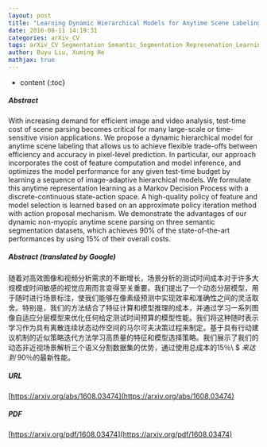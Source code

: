 ```yaml
---
layout: post
title: "Learning Dynamic Hierarchical Models for Anytime Scene Labeling"
date: 2016-08-11 14:19:31
categories: arXiv_CV
tags: arXiv_CV Segmentation Semantic_Segmentation Represenation_Learning Inference Prediction
author: Buyu Liu, Xuming He
mathjax: true
---
```


* content
{:toc}

##### Abstract
With increasing demand for efficient image and video analysis, test-time cost of scene parsing becomes critical for many large-scale or time-sensitive vision applications. We propose a dynamic hierarchical model for anytime scene labeling that allows us to achieve flexible trade-offs between efficiency and accuracy in pixel-level prediction. In particular, our approach incorporates the cost of feature computation and model inference, and optimizes the model performance for any given test-time budget by learning a sequence of image-adaptive hierarchical models. We formulate this anytime representation learning as a Markov Decision Process with a discrete-continuous state-action space. A high-quality policy of feature and model selection is learned based on an approximate policy iteration method with action proposal mechanism. We demonstrate the advantages of our dynamic non-myopic anytime scene parsing on three semantic segmentation datasets, which achieves $90\%$ of the state-of-the-art performances by using $15\%$ of their overall costs.

##### Abstract (translated by Google)
随着对高效图像和视频分析需求的不断增长，场景分析的测试时间成本对于许多大规模或时间敏感的视觉应用而言变得至关重要。我们提出了一个动态分层模型，用于随时进行场景标注，使我们能够在像素级预测中实现效率和准确性之间的灵活取舍。特别是，我们的方法结合了特征计算和模型推理的成本，并通过学习一系列图像自适应分层模型来优化任何给定测试时间预算的模型性能。我们将这种随时表示学习作为具有离散连续状态动作空间的马尔可夫决策过程来制定。基于具有行动建议机制的近似策略迭代方法学习高质量的特征和模型选择策略。我们展示了我们的动态非近视场景解析三个语义分割数据集的优势，通过使用总成本的15％\ $ $来达到$ 90％的最新性能。

##### URL
[https://arxiv.org/abs/1608.03474](https://arxiv.org/abs/1608.03474)

##### PDF
[https://arxiv.org/pdf/1608.03474](https://arxiv.org/pdf/1608.03474)

